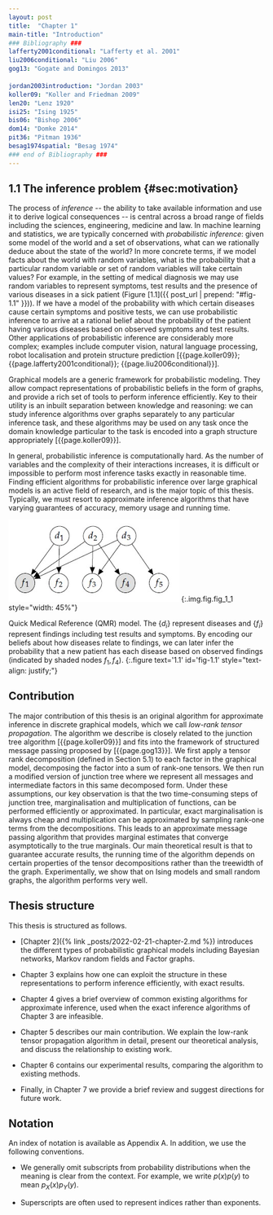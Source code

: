 ```yaml
---
layout: post
title:  "Chapter 1"
main-title: "Introduction"
### Bibliography ###
lafferty2001conditional: "Lafferty et al. 2001"
liu2006conditional: "Liu 2006"
gog13: "Gogate and Domingos 2013"

jordan2003introduction: "Jordan 2003"
koller09: "Koller and Friedman 2009"
len20: "Lenz 1920"
isi25: "Ising 1925"
bis06: "Bishop 2006"
dom14: "Domke 2014"
pit36: "Pitman 1936"
besag1974spatial: "Besag 1974"
### end of Bibliography ###
---
```


## 1.1 The inference problem {#sec:motivation}

The process of *inference* -- the ability to take available information
and use it to derive logical consequences -- is central across a broad
range of fields including the sciences, engineering, medicine and law.
In machine learning and statistics, we are typically concerned with
*probabilistic inference*: given some model of the world and a set of
observations, what can we rationally deduce about the state of the
world? In more concrete terms, if we model facts about the world with
random variables, what is the probability that a particular random
variable or set of random variables will take certain values? For
example, in the setting of medical diagnosis we may use random variables
to represent symptoms, test results and the presence of various diseases
in a sick patient (Figure [1.1]({{ post_url | prepend: "#fig-1.1" }})).
If we have a model of the probability with which
certain diseases cause certain symptoms and positive tests, we can use
probabilistic inference to arrive at a rational belief about the
probability of the patient having various diseases based on observed
symptoms and test results. Other applications of probabilistic inference
are considerably more complex; examples include computer vision, natural
language processing, robot localisation and protein structure prediction
[{{page.koller09}}; {{page.lafferty2001conditional}}; {{page.liu2006conditional}}].

Graphical models are a generic framework for probabilistic modeling.
They allow compact representations of probabilistic beliefs in the form
of graphs, and provide a rich set of tools to perform inference
efficiently. Key to their utility is an inbuilt separation between
knowledge and reasoning: we can study inference algorithms over graphs
separately to any particular inference task, and these algorithms may be
used on any task once the domain knowledge particular to the task is
encoded into a graph structure appropriately [{{page.koller09}}].

In general, probabilistic inference is computationally hard. As the
number of variables and the complexity of their interactions increases,
it is difficult or impossible to perform most inference tasks exactly in
reasonable time. Finding efficient algorithms for probabilistic
inference over large graphical models is an active field of research,
and is the major topic of this thesis. Typically, we must resort to
approximate inference algorithms that have varying guarantees of
accuracy, memory usage and running time.

![fig1.1](/assets/images/fig_1.1.jpg)
{:.img.fig.fig_1_1 style="width: 45%"}

Quick Medical Reference (QMR) model. The $\{d_i\}$ represent diseases and $\{f_i\}$ represent findings including test results and symptoms. By encoding our beliefs about how diseases relate to findings, we can later infer the probability that a new patient has each disease based on observed findings (indicated by shaded nodes $f_1, f_4$).
{:.figure text='1.1' id='fig-1.1' style="text-align: justify;"}

## Contribution

The major contribution of this thesis is an original algorithm for
approximate inference in discrete graphical models, which we call
*low-rank tensor propagation*. The algorithm we describe is closely
related to the junction tree algorithm [{{page.koller09}}] and fits into the
framework of structured message passing proposed by [{{page.gog13}}]. We first
apply a tensor rank decomposition (defined in Section 5.1) to each
factor in the graphical model, decomposing the factor into a sum of
rank-one tensors. We then run a modified version of junction tree where
we represent all messages and intermediate factors in this same
decomposed form. Under these assumptions, our key observation is that
the two time-consuming steps of junction tree, marginalisation and
multiplication of functions, can be performed efficiently or
approximated. In particular, exact marginalisation is always cheap and
multiplication can be approximated by sampling rank-one terms from the
decompositions. This leads to an approximate message passing algorithm
that provides marginal estimates that converge asymptotically to the
true marginals. Our main theoretical result is that to guarantee
accurate results, the running time of the algorithm depends on certain
properties of the tensor decompositions rather than the treewidth of the
graph. Experimentally, we show that on Ising models and small random
graphs, the algorithm performs very well.

## Thesis structure

This thesis is structured as follows.

-   [Chapter 2]({% link _posts/2022-02-21-chapter-2.md %}) introduces the different types of
    probabilistic graphical models including Bayesian networks, Markov
    random fields and Factor graphs.

-   Chapter 3 explains how one can exploit the structure in
    these representations to perform inference efficiently, with exact
    results.

-   Chapter 4 gives a brief overview of common
    existing algorithms for approximate inference, used when the exact
    inference algorithms of Chapter
    3 are infeasible.

-   Chapter 5 describes our main contribution. We explain the
    low-rank tensor propagation algorithm in detail, present our
    theoretical analysis, and discuss the relationship to existing work.

-   Chapter 6 contains our experimental results,
    comparing the algorithm to existing methods.

-   Finally, in Chapter 7 we provide a brief review and suggest
    directions for future work.

## Notation

An index of notation is available as Appendix A. In addition, we use the
following conventions.

-   We generally omit subscripts from probability distributions when the
    meaning is clear from the context. For example, we write $p(x)p(y)$
    to mean $p_X(x)p_Y(y)$.

-   Superscripts are often used to represent indices rather than
    exponents.
